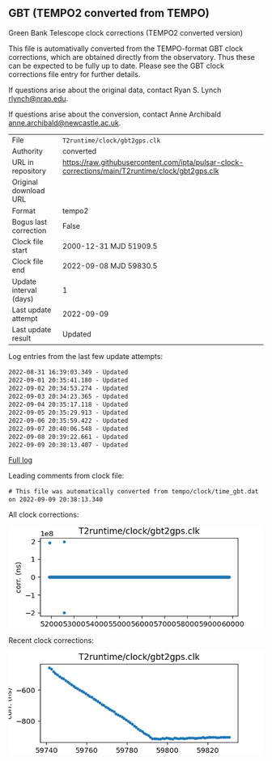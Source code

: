 
## GBT (TEMPO2 converted from TEMPO)

Green Bank Telescope clock corrections (TEMPO2 converted version)

This file is automativally converted from the TEMPO-format GBT
clock corrections, which are obtained directly from the observatory.
Thus these can be expected to be fully up to date. Please see the
GBT clock corrections file entry for further details.

If questions arise about the original data, contact Ryan S. Lynch
<rlynch@nrao.edu>.

If questions arise about the conversion, contact Anne Archibald
<anne.archibald@newcastle.ac.uk>.

|     |     |
|:--- |:--- |
| File | `T2runtime/clock/gbt2gps.clk` |
| Authority | converted |
| URL in repository | <https://raw.githubusercontent.com/ipta/pulsar-clock-corrections/main/T2runtime/clock/gbt2gps.clk> |
| Original download URL | <None> |
| Format | tempo2 |
| Bogus last correction | False |
| Clock file start | 2000-12-31 MJD 51909.5 |
| Clock file end | 2022-09-08 MJD 59830.5 |
| Update interval (days) | 1 |
| Last update attempt | 2022-09-09 |
| Last update result | Updated |

Log entries from the last few update attempts:
```
2022-08-31 16:39:03.349 - Updated
2022-09-01 20:35:41.180 - Updated
2022-09-02 20:34:53.274 - Updated
2022-09-03 20:34:23.365 - Updated
2022-09-04 20:35:17.118 - Updated
2022-09-05 20:35:29.913 - Updated
2022-09-06 20:35:59.422 - Updated
2022-09-07 20:40:06.548 - Updated
2022-09-08 20:39:22.661 - Updated
2022-09-09 20:38:13.407 - Updated
```
[Full log](https://raw.githubusercontent.com/ipta/pulsar-clock-corrections/main/log/T2runtime/clock/gbt2gps.clk.log)

Leading comments from clock file:

    # This file was automatically converted from tempo/clock/time_gbt.dat on 2022-09-09 20:38:13.340



All clock corrections:

![plot of all clock corrections](gbt2gps.clk.png "All corrections")

Recent clock corrections:

![plot of recent clock corrections](gbt2gps.clk.short.png "Recent corrections")

